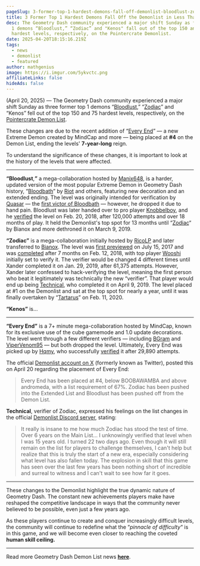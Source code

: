 ```yaml
---
pageSlug: 3-former-top-1-hardest-demons-fall-off-demonlist-bloodlust-zodiac-kenos
title: 3 Former Top 1 Hardest Demons Fall Off the Demonlist in Less Than __ Hours
desc: The Geometry Dash community experienced a major shift Sunday as former top
  1 demons “Bloodlust,” “Zodiac” and "Kenos" fall out of the top 150 and 75
  hardest levels, respectively, on the Pointercrate Demonlist.
date: 2025-04-20T18:15:16.219Z
tags:
  - news
  - demonlist
  - featured
author: mathgenius
image: https://i.imgur.com/5ykvctc.png
affiliateLinks: false
hideAds: false
---
```

(April 20, 2025) — The Geometry Dash community experienced a major shift Sunday as three former top 1 demons “[Bloodlust](https://www.youtube.com/watch?v=pZlRHWuVDn4),” “[Zodiac](https://www.youtube.com/watch?v=HCQK_y8JutU&pp=ygUJem9kaWFjIGdk)” and “[](https://www.youtube.com/watch?v=pZlRHWuVDn4)Kenos” fell out of the top 150 and 75 hardest levels, respectively, on the [Pointercrate Demon List](https://pointercrate.com/demonlist).

These changes are due to the recent addition of “[Every End](https://www.youtube.com/watch?v=KexrBfBCZJA)” — a new Extreme Demon created by MindCap and more — being placed at **\#4** on the Demon List, ending the levels' **7-year-long** reign.

To understand the significance of these changes, it is important to look at the history of the levels that were affected.

<hr>

**“Bloodlust**,**”** a mega-collaboration hosted by [Manix648](https://www.youtube.com/@manix648), is a harder, updated version of the most popular Extreme Demon in Geometry Dash history, “[Bloodbath](https://www.dashword.net/posts/geometry-dash-level-bloodbath-reaches-50-million-downloads/)” by [Riot](https://www.youtube.com/@Riottt) and others, featuring new decoration and an extended ending. The level was originally intended for verification by [Quasar](https://www.youtube.com/@GDQuasar) — the [first victor of Bloodbath](https://www.youtube.com/watch?v=MlvdGvFCmr8) — however, he dropped it due to hand pain. Bloodlust was later handed over to pro player [Knobbelboy](https://www.youtube.com/@knobbelboy), and he [verified](https://www.youtube.com/watch?v=5SzKetF2btw) the level on Feb. 20, 2018, after 120,000 attempts and over 18 months of play. It held the Demonlist's top spot for 13 months until “[Zodiac](https://www.youtube.com/watch?v=HCQK_y8JutU)“ by Bianox and more dethroned it on March 9, 2019.

**“Zodiac”** is a mega-collaboration initially hosted by [RicoLP](https://www.youtube.com/@ricolp_gd) and later transferred to [Bianox](https://www.youtube.com/@BIANOX). The level was [first previewed](https://www.youtube.com/watch?v=mV_0xfYdXRY) on July 15, 2017 and was [completed](https://www.youtube.com/watch?v=UnvmoftF5Zc) after 7 months on Feb. 12, 2018, with top player [Wooshi](https://www.youtube.com/@Wooshi999) initially set to verify it. The verifier would be changed 4 different times until Xander completed it on Jan. 29, 2019, after 61,375 attempts. However, Xander later confessed to hack-verifying the level, meaning the first person who beat it legitimately was technically the new “verifier”. That player would end up being [Technical](https://www.youtube.com/watch?v=N4QjElo58_o), who completed it on April 9, 2019. The level placed at #1 on the Demonlist and sat at the top spot for nearly a year, until it was finally overtaken by “[Tartarus](https://www.dashword.net/posts/geometry-dash-tartarus-falls-from-top-10-after-2-years/)” on Feb. 11, 2020.

**“Kenos”** is...

<hr>

**“Every End”** is a 7+ minute mega-collaboration hosted by MindCap, known for its exclusive use of the cube gamemode and 1.0 update decorations. The level went through a few different verifiers — including [BGram](https://www.youtube.com/@BGram) and [ViperVenom95](https://www.youtube.com/@vipervenom9556) — but both dropped the level. Ultimately, Every End was picked up by [Hqmy](https://www.youtube.com/@HamiltonHqmy), who successfully [verified](https://www.youtube.com/watch?v=KexrBfBCZJA) it after 29,890 attempts.

The official [Demonlist account on X](https://x.com/demonlistgd) (formerly known as Twitter), posted this on April 20 regarding the placement of Every End:

> Every End has been placed at #4, below BOOBAWAMBA and above andromeda, with a list requirement of 67%. Zodiac has been pushed into the Extended List and Bloodlust has been pushed off from the Demon List.

**Technical**, verifier of Zodiac, expressed his feelings on the list changes in the official [Demonlist Discord server](https://discord.gg/demonlist), stating:

> It really is insane to me how much Zodiac has stood the test of time. Over 6 years on the Main List... I unknowingly verified that level when I was 15 years old. I turned 22 two days ago. Even though it will still remain on the list for players to challenge themselves, I can't help but realize that this is truly the start of a new era, especially considering what level has also fallen today. The explosion in skill that this game has seen over the last few years has been nothing short of incredible and surreal to witness and I can't wait to see how far it goes.

<hr>

These changes to the Demonlist highlight the true dynamic nature of Geometry Dash. The constant new achievements players make have reshaped the competitive landscape in ways that the community never believed to be possible, even just a few years ago.

As these players continue to create and conquer increasingly difficult levels, the community will continue to redefine what the “*pinnacle of difficulty*“ is in this game, and we will become even closer to reaching the coveted **human skill ceiling.**

<hr>

Read more Geometry Dash Demon List news **[here](https://www.dashword.net/categories/demonlist/)**.